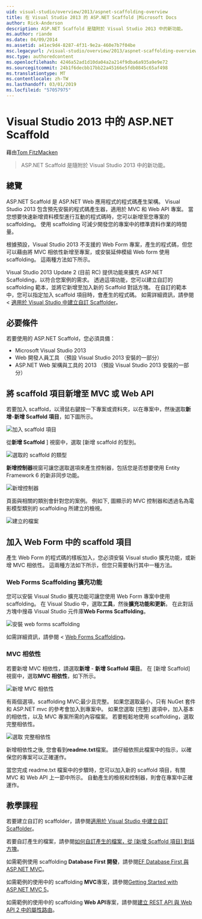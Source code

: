```yaml
---
uid: visual-studio/overview/2013/aspnet-scaffolding-overview
title: 在 Visual Studio 2013 的 ASP.NET Scaffold |Microsoft Docs
author: Rick-Anderson
description: ASP.NET Scaffold 是隨附於 Visual Studio 2013 中的新功能。
ms.author: riande
ms.date: 04/09/2014
ms.assetid: a41ec9d4-8287-4f31-9e2a-460e7b7f04be
msc.legacyurl: /visual-studio/overview/2013/aspnet-scaffolding-overview
msc.type: authoredcontent
ms.openlocfilehash: 4246a52ad1d10da04a2a214f9dba6a935a9e9e72
ms.sourcegitcommit: 24b1f6decbb17bb22a45166e5fdb0845c65af498
ms.translationtype: MT
ms.contentlocale: zh-TW
ms.lasthandoff: 03/01/2019
ms.locfileid: "57057975"
---
```

<a name="aspnet-scaffolding-in-visual-studio-2013"></a>Visual Studio 2013 中的 ASP.NET Scaffold
====================
藉由[Tom FitzMacken](https://github.com/tfitzmac)

> ASP.NET Scaffold 是隨附於 Visual Studio 2013 中的新功能。


## <a name="overview"></a>總覽

ASP.NET Scaffold 是 ASP.NET Web 應用程式的程式碼產生架構。 Visual Studio 2013 包含預先安裝的程式碼產生器，適用於 MVC 和 Web API 專案。 當您想要快速新增資料模型進行互動的程式碼時，您可以新增至您專案的 scaffolding。 使用 scaffolding 可減少開發您的專案中的標準資料作業的時間量。

根據預設，Visual Studio 2013 不支援的 Web Form 專案，產生的程式碼，但您可以藉由將 MVC 相依性新增至專案，或安裝延伸模組 Web form 使用 scaffolding。 這兩種方法如下所示。

Visual Studio 2013 Update 2 (目前 RC) 提供功能來擴充 ASP.NET Scaffolding，以符合您案例的需求。 透過這項功能，您可以建立自訂的 scaffolding 範本，並將它新增至加入新的 Scaffold 對話方塊。 在自訂的範本中，您可以指定加入 scaffold 項目時，會產生的程式碼。 如需詳細資訊，請參閱 <<c0> [ 適用於 Visual Studio 中建立自訂 Scaffolder](https://go.microsoft.com/fwlink/p/?LinkId=395029)。

## <a name="prerequisites"></a>必要條件

若要使用的 ASP.NET Scaffold，您必須具備：

- Microsoft Visual Studio 2013
- Web 開發人員工具 （預設 Visual Studio 2013 安裝的一部分）
- ASP.NET Web 架構與工具的 2013 （預設 Visual Studio 2013 安裝的一部分）

## <a name="add-a-scaffolded-item-to-mvc-or-web-api"></a>將 scaffold 項目新增至 MVC 或 Web API

若要加入 scaffold，以滑鼠右鍵按一下專案或資料夾，以在專案中，然後選取**新增**–**新增 Scaffold 項目**，如下圖所示。

![加入 scaffold 項目](aspnet-scaffolding-overview/_static/image1.png)

從**新增 Scaffold** ] 視窗中，選取 [新增 scaffold 的型別。

![選取的 scaffold 的類型](aspnet-scaffolding-overview/_static/image2.png)

**新增控制器**視窗可讓您選取選項來產生控制器，包括您是否想要使用 Entity Framework 6 的新非同步功能。

![新增控制器](aspnet-scaffolding-overview/_static/image3.png)

頁面與相關的類別會針對您的案例。 例如下, 圖顯示的 MVC 控制器和透過名為電影模型類別的 scaffolding 所建立的檢視。

![建立的檔案](aspnet-scaffolding-overview/_static/image4.png)

## <a name="add-a-scaffolded-item-to-web-forms"></a>加入 Web Form 中的 scaffold 項目

產生 Web Form 的程式碼的樣板加入，您必須安裝 Visual studio 擴充功能，或新增 MVC 相依性。 這兩種方法如下所示，但您只需要執行其中一種方法。

### <a name="web-forms-scaffolding-extension"></a>Web Forms Scaffolding 擴充功能

您可以安裝 Visual Studio 擴充功能可讓您使用 Web Form 專案中使用 scaffolding。 在 Visual Studio 中，選取**工具**，然後**擴充功能和更新**。 在此對話方塊中搜尋 Visual Studio 元件庫**Web Forms Scaffolding**。

![安裝 web forms scaffolding](aspnet-scaffolding-overview/_static/image5.png)

如需詳細資訊，請參閱 < [Web Forms Scaffolding](https://go.microsoft.com/fwlink/p/?LinkId=396478)。

### <a name="mvc-dependencies"></a>MVC 相依性

若要新增 MVC 相依性，請選取**新增** - **新增 Scaffold 項目**。 在 [新增 Scaffold] 視窗中，選取**MVC 相依性**，如下所示。

![新增 MVC 相依性](aspnet-scaffolding-overview/_static/image6.png)

有兩個選項，scaffolding MVC;最少且完整。 如果您選取最小，只有 NuGet 套件和 ASP.NET mvc 的參考會加入到專案中。 如果您選取 [完整] 選項中，加入基本的相依性，以及 MVC 專案所需的內容檔案。 若要輕鬆地使用 scaffolding，選取 完整相依性。

![選取 完整相依性](aspnet-scaffolding-overview/_static/image7.png)

新增相依性之後, 您會看到**readme.txt**檔案。 請仔細依照此檔案中的指示，以確保您的專案可以正確運作。

當您完成 readme.txt 檔案中的步驟時，您可以加入新的 scaffold 項目，有關 MVC 和 Web API 上一節中所示。 自動產生的檢視和控制器，則會在專案中正確運作。

## <a name="tutorials"></a>教學課程

若要建立自訂的 scaffolder，請參閱[適用於 Visual Studio 中建立自訂 Scaffolder](https://go.microsoft.com/fwlink/p/?LinkId=395029)。

若要自訂產生的檔案，請參閱[如何自訂產生的檔案，從 [新增 Scaffold 項目] 對話方塊](https://blogs.msdn.com/b/webdev/archive/2013/12/26/how-to-customize-the-generated-files-from-the-new-scaffolded-item-dialog.aspx)。

如需範例使用 scaffolding **Database First 開發**，請參閱[EF Database First 與 ASP.NET MVC](../../../mvc/overview/getting-started/database-first-development/setting-up-database.md)。

如需範例的使用中的 scaffolding **MVC**專案，請參閱[Getting Started with ASP.NET MVC 5](../../../mvc/overview/getting-started/introduction/getting-started.md)。

如需範例的使用中的 scaffolding **Web API**專案，請參閱[建立 REST API 與 Web API 2 中的屬性路由](../../../web-api/overview/web-api-routing-and-actions/create-a-rest-api-with-attribute-routing.md)。
